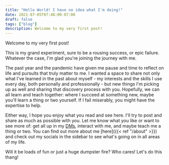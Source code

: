 ```yaml
---
title: "Hello World! I have no idea what I'm doing!"
date: 2021-07-05T07:48:00-07:00
draft: false
tags: ["blog"]
description: Welcome to my very first post!
---
```


Welcome to my very first post!

This is my grand experiment, sure to be a rousing success, or epic failure. Whatever the case, I'm glad you're joining the journey with me.

The past year and the pandemic have given me pause and time to reflect on life and pursuits that truly matter to me. I wanted a space to share not only what I've learned in the past about myself - my interests and the skills I use every day, both personally and professionally - but new things I'm picking up as well and sharing that discovery process with you. Hopefully, we can all learn and teach together: where I succeed at something new, maybe you'll learn a thing or two yourself. If I fail miserably, you might have the expertise to help.

Either way, I hope you enjoy what you read and see here. I'll try to post and share as much as possible with you. Let me know what you like or want to see more of: get all up in my [DMs](https://twitter.com/mattmcelhannon), interact with me, and maybe teach me a thing or two. You can find out more about me [here]({{< ref "/about" >}}) and check out my socials in the sidebar to see what's going on in all areas of my life.

Will it be loads of fun or just a huge dumpster fire? Who cares! Let's do this thang!